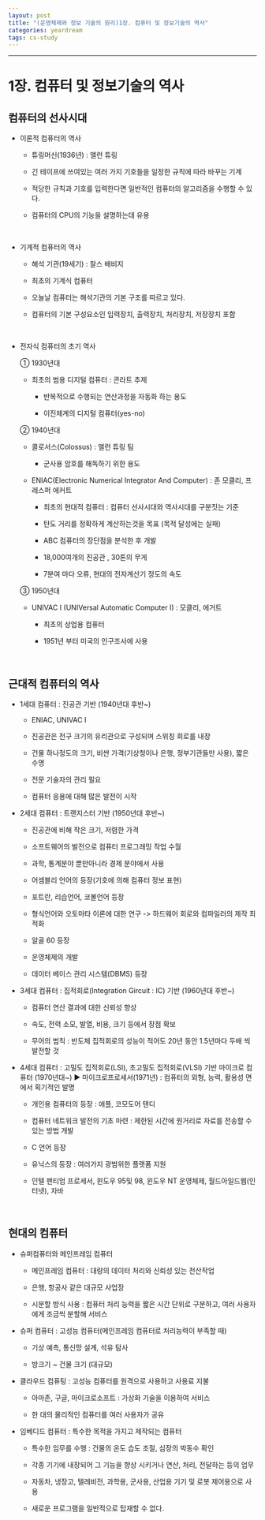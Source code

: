 ```yaml
---
layout: post
title: "(운영체제와 정보 기술의 원리)1장. 컴퓨터 및 정보기술의 역사"
categories: yeardream
tags: cs-study
---
```


---
# 1장. 컴퓨터 및 정보기술의 역사

## 컴퓨터의 선사시대

 - 이론적 컴퓨터의 역사
   - 튜링머신(1936년)  : 앨런 튜링

   - 긴 테이프에 쓰여있는 여러 가지 기호들을 일정한 규칙에 따라 바꾸는 기계

   - 적당한 규칙과 기호를 입력한다면 일반적인 컴퓨터의 알고리즘을 수행할 수 있다.

   - 컴퓨터의 CPU의 기능을 설명하는데 유용

<br>

 - 기계적 컴퓨터의 역사
   - 해석 기관(19세기) : 찰스 배비지

   - 최초의 기계식 컴퓨터

   - 오늘날 컴퓨터는 해석기관의 기본 구조를 따르고 있다.

   - 컴퓨터의 기본 구성요소인 입력장치, 출력장치, 처리장치, 저장장치 포함

 <br>

 - 전자식 컴퓨터의 초기 역사

   ① 1930년대

   - 최초의 범용 디지털 컴퓨터 : 콘라트 추제

        - 반복적으로 수행되는 연산과정을 자동화 하는 용도

        - 이진체계의 디지털 컴퓨터(yes-no) 

 

   ② 1940년대 

   - 콜로서스(Colossus) : 앨런 튜링 팀 

        - 군사용 암호를 해독하기 위한 용도

   - ENIAC(Electronic Numerical Integrator And Computer) : 존 모클리, 프레스퍼 에커트

        - 최초의 현대적 컴퓨터 : 컴퓨터 선사시대와 역사시대를 구분짓는 기준

        - 탄도 거리를 정확하게 계산하는것을 목표 (목적 달성에는 실패)

        - ABC 컴퓨터의 장단점을 분석한 후 개발 

        - 18,000여개의 진공관 , 30톤의 무게

        - 7분여 마다 오류, 현대의 전자계산기 정도의 속도

 

   ③ 1950년대

   - UNIVAC I (UNIVersal Automatic Computer I) : 모클리, 에거트

        - 최초의 상업용 컴퓨터

        - 1951년 부터 미국의 인구조사에 사용

 <br>

## 근대적 컴퓨터의 역사
 - 1세대 컴퓨터 : 진공관 기반 (1940년대 후반~)
    -  ENIAC, UNIVAC I

    - 진공관은 전구 크기의 유리관으로 구성되며 스위칭 회로를 내장

    - 건물 하나정도의 크기, 비싼 가격(기상청이나 은행, 정부기관들만 사용), 짧은 수명

    - 전문 기술자의 관리 필요

    - 컴퓨터 응용에 대해 많은 발전이 시작

 

 - 2세대 컴퓨터 : 트랜지스터 기반 (1950년대 후반~)
    - 진공관에 비해 작은 크기, 저렴한 가격

    - 소프트웨어의 발전으로 컴퓨터 프로그래밍 작업 수월

    - 과학, 통계분야 뿐만아니라 경제 분야에서 사용

    - 어셈블리 언어의 등장(기호에 의해 컴퓨터 정보 표현)

    - 포트란, 리습언어, 코볼언어 등장

    - 형식언어와 오토마타 이론에 대한 연구 -> 하드웨어 회로와 컴파일러의 제작 최적화

    - 알골 60 등장

    - 운영체제의 개발 

    - 데이터 베이스 관리 시스템(DBMS) 등장

 

 - 3세대 컴퓨터 : 집적회로(Integration Gircuit : IC) 기반 (1960년대 후반~)
    - 컴퓨터 연산 결과에 대한 신뢰성 향상

    - 속도, 전력 소모, 발열, 비용, 크기 등에서 장점 확보

    - 무어의 법칙 : 반도체 집적회로의 성능이 적어도 20년 동안 1.5년마다 두배 씩 발전할 것

 

 - 4세대 컴퓨터 : 고밀도 집적회로(LSI), 초고밀도 집적회로(VLSI) 기반 마이크로 컴퓨터 (1970년대~)
  ▶ 마이크로프로세서(1971년) : 컴퓨터의 외형, 능력, 활용성 면에서 획기적인 발명

    - 개인용 컴퓨터의 등장 : 애플, 코모도어 탠디

    - 컴퓨터 네트워크 발전의 기초 마련 : 제한된 시간에 원거리로 자료를 전송할 수 있는 방법 개발

    - C 언어 등장

    - 유닉스의 등장 : 여러가지 광범위한 플랫폼 지원

    - 인텔 펜티엄 프로세서, 윈도우 95및 98, 윈도우 NT 운영체제, 월드아일드웹(인터넷), 자바

 <br>

## 현대의 컴퓨터
 - 슈퍼컴퓨터와 메인프레임 컴퓨터
    - 메인프레임 컴퓨터 : 대량의 데이터 처리와 신뢰성 있는 전산작업

   - 은행, 항공사 같은 대규모 사업장

   - 시분할 방식 사용 : 컴퓨터 처리 능력을 짧은 시간 단위로 구분하고, 여러 사용자에게 조금씩 분할해 서비스

 

  - 슈퍼 컴퓨터 : 고성능 컴퓨터(메인프레임 컴퓨터로 처리능력이 부족할 때)

    - 기상 예측, 통신망 설계, 석유 탐사

    - 방크기 ~ 건물 크기 (대규모)

 

  - 클라우드 컴퓨팅 : 고성능 컴퓨터를 원격으로 사용하고 사용료 지불

    - 아마존, 구글, 마이크로소프트 : 가상화 기술을 이용하여 서비스

    - 한 대의 물리적인 컴퓨터를 여러 사용자가 공유


  -  임베디드 컴퓨터 : 특수한 목적을 가지고 제작되는 컴퓨터

        - 특수한 임무를 수행 : 건물의 온도 습도 조절, 심장의 박동수 확인

        - 각종 기기에 내장되어 그 기능을 향상 시키거나 연산, 처리, 전달하는 등의 업무

        - 자동차, 냉장고, 텔레비전, 과학용, 군사용, 산업용 기기 및 로봇 제어용으로 사용

        - 새로운 프로그램을 일반적으로 탑재할 수 없다.